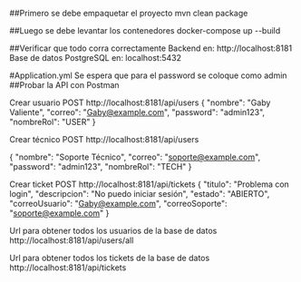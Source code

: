 ##Primero se debe empaquetar el proyecto
mvn clean package

##Luego se debe levantar los contenedores
docker-compose up --build

##Verificar que todo corra correctamente
Backend en: http://localhost:8181
Base de datos PostgreSQL en: localhost:5432

#Application.yml
Se espera que para el password se coloque como admin
##Probar la API con Postman

Crear usuario
POST http://localhost:8181/api/users
{
"nombre": "Gaby Valiente",
"correo": "Gaby@example.com",
"password": "admin123",
"nombreRol": "USER"
}

Crear técnico
POST http://localhost:8181/api/users

{
"nombre": "Soporte Técnico",
"correo": "soporte@example.com",
"password": "admin123",
"nombreRol": "TECH"
}

Crear ticket
POST http://localhost:8181/api/tickets
{
"titulo": "Problema con login",
"descripcion": "No puedo iniciar sesión",
"estado": "ABIERTO",
"correoUsuario": "Gaby@example.com",
"correoSoporte": "soporte@example.com"
}

Url para obtener todos los usuarios de la base de datos
http://localhost:8181/api/users/all 

Url para obtener todos los tickets de la base de datos
http://localhost:8181/api/tickets

